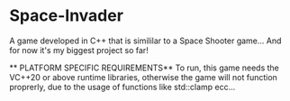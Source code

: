 # Space-Invader
A game developed in C++ that is simililar to a Space Shooter game... And for now it's my biggest project so far!

** PLATFORM SPECIFIC REQUIREMENTS**
To run, this game needs the VC++20 or above runtime libraries, otherwise the game will not function proprerly, due to the usage of functions like std::clamp ecc...
